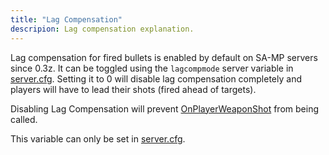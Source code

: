 ```yaml
---
title: "Lag Compensation"
descripion: Lag compensation explanation.
---
```


<VersionWarn name='feature' version='SA-MP 0.3z' />

Lag compensation for fired bullets is enabled by default on SA-MP servers since 0.3z. It can be toggled using the `lagcompmode` server variable in [server.cfg](server.cfg). Setting it to 0 will disable lag compensation completely and players will have to lead their shots (fired ahead of targets).

Disabling Lag Compensation will prevent [OnPlayerWeaponShot](../../callbacks/OnPlayerWeaponShot) from being called.

This variable can only be set in [server.cfg](server.cfg).
